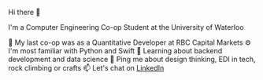 Hi there 👋

I'm a Computer Engineering Co-op Student at the University of Waterloo

🏢 My last co-op was as a Quantitative Developer at RBC Capital Markets
⚙️ I'm most familiar with Python and Swift
🌱 Learning about backend development and data science
💬 Ping me about design thinking, EDI in tech, rock climbing or crafts
📫 Let's chat on <a href = https://www.linkedin.com/in/ella-smith980/> LinkedIn </a>
